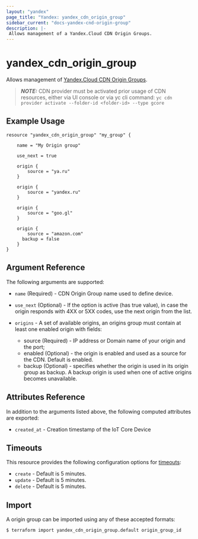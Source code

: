 ```yaml
---
layout: "yandex"
page_title: "Yandex: yandex_cdn_origin_group"
sidebar_current: "docs-yandex-cnd-origin-group"
description: |-
 Allows management of a Yandex.Cloud CDN Origin Groups.
---
```


# yandex\_cdn\_origin\_group

Allows management of [Yandex.Cloud CDN Origin Groups](https://cloud.yandex.ru/docs/cdn/concepts/origins).

> **_NOTE:_**  CDN provider must be activated prior usage of CDN resources, either via UI console or via yc cli command: ```yc cdn provider activate --folder-id <folder-id> --type gcore```

## Example Usage

```hcl
resource "yandex_cdn_origin_group" "my_group" {

    name = "My Origin group"

    use_next = true

    origin {
	    source = "ya.ru"
    }

    origin {
	    source = "yandex.ru"
    }

    origin {
	    source = "goo.gl"
    }

    origin {
	    source = "amazon.com"
      backup = false
    }
}
```

## Argument Reference

The following arguments are supported:

* `name` (Required) - CDN Origin Group name used to define device.

* `use_next` (Optional) - If the option is active (has true value), in case the origin responds with 4XX or 5XX codes, use the next origin from the list.

* `origins` - A set of available origins, an origins group must contain at least one enabled origin with fields:
  - source (Required) - IP address or Domain name of your origin and the port;
  - enabled (Optional) - the origin is enabled and used as a source for the CDN. Default is enabled.
  - backup (Optional) - specifies whether the origin is used in its origin group as backup. A backup origin is used when one of active origins becomes unavailable.

## Attributes Reference

In addition to the arguments listed above, the following computed attributes are exported:

* `created_at` - Creation timestamp of the IoT Core Device

## Timeouts

This resource provides the following configuration options for
[timeouts](/docs/configuration/resources.html#timeouts):

- `create` - Default is 5 minutes.
- `update` - Default is 5 minutes.
- `delete` - Default is 5 minutes.

## Import

A origin group can be imported using any of these accepted formats:

```
$ terraform import yandex_cdn_origin_group.default origin_group_id
```
